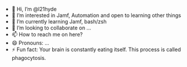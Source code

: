 - 👋 Hi, I’m @l21hyde
- 👀 I’m interested in Jamf, Automation and open to learning other things
- 🌱 I’m currently learning Jamf, bash/zsh
- 💞️ I’m looking to collaborate on ...
- 📫 How to reach me on here?
- 😄 Pronouns: ...
- ⚡ Fun fact: Your brain is constantly eating itself. This process is called phagocytosis.

<!---
l21hyde/l21hyde is a ✨ special ✨ repository because its `README.md` (this file) appears on your GitHub profile.
You can click the Preview link to take a look at your changes.
--->
